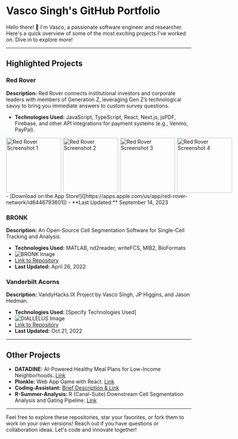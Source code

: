 # Vasco Singh's GitHub Portfolio

Hello there! 👋 I'm Vasco, a passionate software engineer and researcher. Here's a quick overview of some of the most exciting projects I've worked on. Dive in to explore more!

---

## Highlighted Projects

### Red Rover
**Description:** Red Rover connects institutional investors and corporate leaders with members of Generation Z, leveraging Gen Z’s technological savvy to bring you immediate answers to custom survey questions.
- **Technologies Used:** JavaScript, TypeScript, React, Next.js, jsPDF, Firebase, and other API integrations for payment systems (e.g., Venmo, PayPal).
<div style="display: flex; justify-content: space-between;">
    <img src="https://imgur.com/Tl25go4.jpg" alt="Red Rover Screenshot 1" width="150" style="margin-right:5px;">
    <img src="https://i.imgur.com/X32oSwz.jpg" alt="Red Rover Screenshot 2" width="150" style="margin-right:5px;">
    <img src="https://i.imgur.com/hFaNQrI.jpg" alt="Red Rover Screenshot 3" width="150" style="margin-right:5px;">
    <img src="https://i.imgur.com/ET2RW68.jpg" alt="Red Rover Screenshot 4" width="150">
  </div>
- [Download on the App Store!]([https://apps.apple.com/us/app/red-rover-network/id6446793601])
- **Last Updated:** September 14, 2023

### BRONK
**Description:** An Open-Source Cell Segmentation Software for Single-Cell Tracking and Analysis.
- **Technologies Used:** MATLAB, nd2reader, writeFCS, MIB2, BioFormats
- ![BRONK Image](https://i.imgur.com/Zywieok.jpg)
- [Link to Repository](https://github.com/VascoSingh/BRONK)
- **Last Updated:** April 26, 2022

### Vanderbilt Acorns
**Description:** VandyHacks IX Project by Vasco Singh, JP Higgins, and Jason Hedman.
- **Technologies Used:** [Specify Technologies Used]
- ![DIALLELUS Image](https://i.imgur.com/UoU2Jwq.png)
- [Link to Repository](https://github.com/jasonhedman/vanderbilt-acorns/tree/main)
- **Last Updated:** Oct 21, 2022

---

## Other Projects

- **DATADINE:** AI-Powered Healthy Meal Plans for Low-Income Neighborhoods. [Link](https://github.com/VascoSingh/DATADINE)
- **Plonkle:** Web App Game with React. [Link](https://github.com/VascoSingh/Plonkle)
- **Coding-Assistant:** [Brief Description & Link](URL_TO_REPOSITORY)
- **R-Summer-Analysis:** R (Canal-Suite) Downstream Cell Segmentation Analysis and Gating Pipeline. [Link](https://github.com/VascoSingh/R-Summer-Analysis/commit/984c981395170bfb40001ab80b2c41868d2292ee)

---

Feel free to explore these repositories, star your favorites, or fork them to work on your own versions! Reach out if you have questions or collaboration ideas. Let's code and innovate together!
